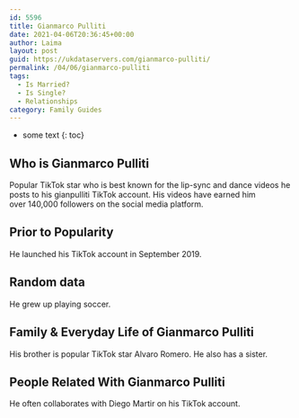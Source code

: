 ```yaml
---
id: 5596
title: Gianmarco Pulliti
date: 2021-04-06T20:36:45+00:00
author: Laima
layout: post
guid: https://ukdataservers.com/gianmarco-pulliti/
permalink: /04/06/gianmarco-pulliti
tags:
  - Is Married?
  - Is Single?
  - Relationships
category: Family Guides
---
```


* some text
{: toc}


## Who is Gianmarco Pulliti
                  
                  
                  
Popular TikTok star who is best known for the lip-sync and dance videos he posts to his gianpulliti TikTok account. His videos have earned him over 140,000 followers on the social media platform. 
                  
              
            
              
            
                
                
                
## Prior to Popularity
                  
                  
                  
He launched his TikTok account in September 2019. 
                  
              
            
              
            
                
                
                
## Random data
                  
                  
                  
He grew up playing soccer. 
                  
              
            
              
            
                
                
                
## Family & Everyday Life of Gianmarco Pulliti
                  
                  
                  
His brother is popular TikTok star Alvaro Romero. He also has a sister.
                  
              
            
              
            
                
                
                
## People Related With Gianmarco Pulliti
                  
                  
                  
He often collaborates with Diego Martir on his TikTok account. 
                  
              
            
              
            
                
              
            
              
              
            
            
              
            
          
          
          